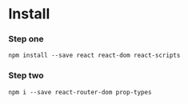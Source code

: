 # Install

### Step one
    npm install --save react react-dom react-scripts

### Step two
    npm i --save react-router-dom prop-types